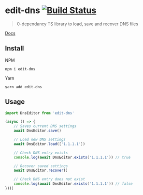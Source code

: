 # edit-dns [![Build Status](https://travis-ci.com/jafri/edit-dns.svg?branch=master)](https://travis-ci.com/jafri/edit-dns)

> 0-dependancy TS library to load, save and recover DNS files

[Docs](https://jafri.github.io/edit-dns/)

## Install
NPM
```
npm i edit-dns
```

Yarn
```
yarn add edit-dns
```

## Usage

```js
import DnsEditor from 'edit-dns'

(async () => {
    // Saves current DNS settings
    await DnsEditor.save()

    // Load new DNS settings
    await DnsEditor.load(['1.1.1.1'])

    // Check DNS entry exists
    console.log(await DnsEditor.exists('1.1.1.1')) // true

    // Recover saved settings
    await DnsEditor.recover()

    // Check DNS entry does not exist
    console.log(await DnsEditor.exists('1.1.1.1')) // false
})()
```
